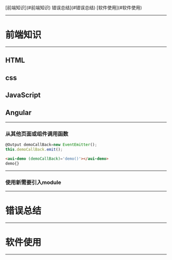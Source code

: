 <div style="margin: 0 auto; text-align: cente">[前端知识](#前端知识)  错误总结](#错误总结)  [软件使用](#软件使用)</div>  

* * *
# 前端知识
* * *
## HTML

## css

## JavaScript

## Angular
---
### 从其他页面或组件调用函数
```javascript
@Output demoCallBack=new EventEmitter(); 
this.demoCallBack.emit();
```
```html
<aui-demo (demoCallBack)='demo()'></aui-demo>
demo{}
```
---
### 使用新需要引入module

---
# 错误总结
* * *

# 软件使用
* * *

